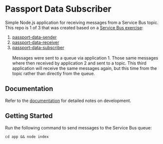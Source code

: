 # Passport Data Subscriber
Simple Node.js application for receiving messages from a Service Bus topic.
This repo is 1 of 3 that was created based on a [Service Bus exercise](https://github.com/rtasalem/passport-data-sender/blob/main/docs/node-asb-exercise.png):
1. [passport-data-sender](https://github.com/rtasalem/passport-data-sender)
2. [passport-data-receiver](https://github.com/rtasalem/passport-data-receiver)
3. [passport-data-subscriber](https://github.com/rtasalem/passport-data-subscriber)<br><br>
Messages were sent to a queue via application 1. Those same messages where then received by application 2 and sent to a topic. This third application will receive the same messages again, but this time from the topic rather than directly from the queue.
## Documentation
Refer to the [documentation](https://github.com/rtasalem/passport-data-subscriber/blob/main/docs/DOCS.md) for detailed notes on development.
## Getting Started
Run the following command to send messages to the Service Bus queue:
```
cd app && node index
```
